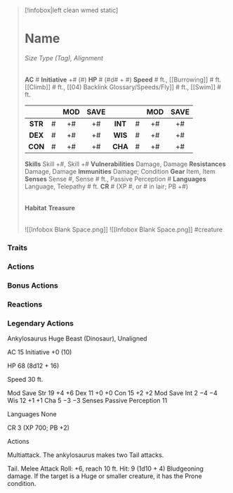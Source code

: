 > [!infobox|left clean wmed static]
> # Name
> *Size Type (Tag), Alignment*
> 
> | |
> | - |
> **AC** # **Initiative** +# (#)
> **HP** # (#d# + #)
> **Speed** # ft., [[Burrowing]] # ft. [[Climb]] # ft., [[04) Backlink Glossary/Speeds/Fly]] # ft., [[Swim]] # ft.
> 
> | | | MOD | SAVE | | | MOD | SAVE |
> | :-: | :-: | :-: | :-: | :-: | :-: | :-: | :-: |
> | **STR** | # | +# | +# | **INT** | # | +# | +# | 
> | **DEX** | # | +# | +# | **WIS** | # | +# | +# |
> | **CON** | # | +# | +# | **CHA** | # | +# | +# |
> **Skills** Skill +#, Skill +#
> **Vulnerabilities** Damage, Damage
> **Resistances** Damage, Damage
> **Immunities** Damage; Condition
> **Gear** Item, Item
> **Senses** Sense #, Sense # ft., Passive Perception #
> **Languages** Language, Telepathy # ft.
> **CR** # (XP #, or # in lair; PB +#)
>
> | |
> | - |
> **Habitat**
> **Treasure**
> 
> | |
> | - |
> ![[Infobox Blank Space.png]]
> ![[Infobox Blank Space.png]]
> #creature 


### Traits
### Actions
### Bonus Actions
### Reactions
### Legendary Actions
Ankylosaurus
Huge Beast (Dinosaur), Unaligned

AC 15 Initiative +0 (10)

HP 68 (8d12 + 16)

Speed 30 ft.

Mod	Save
Str	19	+4	+6
Dex	11	+0	+0
Con	15	+2	+2
Mod	Save
Int	2	−4	−4
Wis	12	+1	+1
Cha	5	−3	−3
Senses Passive Perception 11

Languages None

CR 3 (XP 700; PB +2)

Actions

Multiattack. The ankylosaurus makes two Tail attacks.

Tail. Melee Attack Roll: +6, reach 10 ft. Hit: 9 (1d10 + 4) Bludgeoning damage. If the target is a Huge or smaller creature, it has the Prone condition.